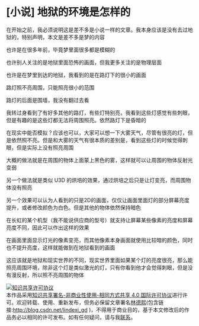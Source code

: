 # [小说] 地狱的环境是怎样的

在开始之前，我必须说明这是差不多是小说一样的文章。我本身应该是没有去过地狱的，特别声明，本文是差不多是梦的内容

<!--more-->
<!-- CreateTime:6/24/2020 8:21:26 AM -->

<!-- 不发布 -->

也许是在很多年前，毕竟梦里面很多都是模糊的

也许别人关注的是地狱里面恐怖的画面，但我更多关注的是物理层面

也许是在梦里到达的地狱，我看到的是在路灯下的很小的画面

路灯照不亮周围，只能照亮很小的范围

路灯的后面是围墙，我没有翻过去看

我转过身看到了有好多其他的路灯，有些灯特别亮，我看到这些灯感觉有些刺眼，但是有趣的是这些灯都无法将周围照亮。依然路灯下是昏暗的

在现实中能否模拟？应该也可以，大家可以想一下大雾天气，尽管有很亮的灯，但是依然照不亮。但是和大雾的天气有很本质的差别是，看到这些灯的时候觉得刺眼，但是实际上没有照亮周围

大概的做法就是在周围的物体上面蒙上黑色的雾，这样就可以让周围的物体反射光变弱

另一个做法就是类似 U3D 的烘培的效果，通过烘培之后只是让灯变亮，而周围物体没有照亮

另一个效果可以认为人看到的只是2D的画面，仅仅让画面里面灯的部分屏幕亮度提升，或者修改颜色为白色。但是其他的物体依然保持暗色

在长虹的某个机型（我不能说供应商的型号）就支持让屏幕某些像素的亮度和屏幕亮度不同，因此可以作出这样的效果

在画面里面显示灯光的像素变亮，而其他像素本身画面就使用比较暗的颜色，同时也不提升亮度，这样就能做到在地狱看到的画面

这应该就是地狱和现实世界的不同，现实世界里面如果某个灯的亮度很亮，那么能照亮周围环境，除非这个灯是类似激光的灯，只有你看到他才会觉得刺眼，但是没有漫反射，所以照不亮周围的物体

<a rel="license" href="http://creativecommons.org/licenses/by-nc-sa/4.0/"><img alt="知识共享许可协议" style="border-width:0" src="https://licensebuttons.net/l/by-nc-sa/4.0/88x31.png" /></a><br />本作品采用<a rel="license" href="http://creativecommons.org/licenses/by-nc-sa/4.0/">知识共享署名-非商业性使用-相同方式共享 4.0 国际许可协议</a>进行许可。欢迎转载、使用、重新发布，但务必保留文章署名[林德熙](http://blog.csdn.net/lindexi_gd)(包含链接:http://blog.csdn.net/lindexi_gd )，不得用于商业目的，基于本文修改后的作品务必以相同的许可发布。如有任何疑问，请与我[联系](mailto:lindexi_gd@163.com)。
